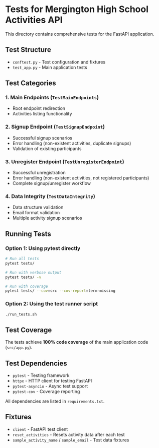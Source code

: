 # Tests for Mergington High School Activities API

This directory contains comprehensive tests for the FastAPI application.

## Test Structure

- `conftest.py` - Test configuration and fixtures
- `test_app.py` - Main application tests

## Test Categories

### 1. Main Endpoints (`TestMainEndpoints`)
- Root endpoint redirection
- Activities listing functionality

### 2. Signup Endpoint (`TestSignupEndpoint`)
- Successful signup scenarios
- Error handling (non-existent activities, duplicate signups)
- Validation of existing participants

### 3. Unregister Endpoint (`TestUnregisterEndpoint`)
- Successful unregistration
- Error handling (non-existent activities, not registered participants)
- Complete signup/unregister workflow

### 4. Data Integrity (`TestDataIntegrity`)
- Data structure validation
- Email format validation
- Multiple activity signup scenarios

## Running Tests

### Option 1: Using pytest directly
```bash
# Run all tests
pytest tests/

# Run with verbose output
pytest tests/ -v

# Run with coverage
pytest tests/ --cov=src --cov-report=term-missing
```

### Option 2: Using the test runner script
```bash
./run_tests.sh
```

## Test Coverage

The tests achieve **100% code coverage** of the main application code (`src/app.py`).

## Test Dependencies

- `pytest` - Testing framework
- `httpx` - HTTP client for testing FastAPI
- `pytest-asyncio` - Async test support
- `pytest-cov` - Coverage reporting

All dependencies are listed in `requirements.txt`.

## Fixtures

- `client` - FastAPI test client
- `reset_activities` - Resets activity data after each test
- `sample_activity_name` / `sample_email` - Test data fixtures